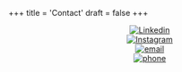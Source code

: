 +++
title = 'Contact'
draft = false
+++

<p align="center" style="margin-top: 0; margin-bottom: 0;">
  <a href="https://www.linkedin.com/in/eduardo-cisneros-biz-580233190/">
    <img src="/images/contactlinkedin.png" alt="Linkedin">
  </a>
</p>

<p align="center" style="margin-top: 0; margin-bottom: 0;">
  <a href="https://www.instagram.com/eduardocbiz">
    <img src="/images/contactinstagram.png" alt="Instagram">
  </a>
</p>

<p align="center" style="margin-top: 0; margin-bottom: 0;">
  <a href="mailto:educbiz11@gmail.com">
    <img src="/images/contactemail.png" alt="email">
  </a>
</p>

<p align="center" style="margin-top: 0; margin-bottom: 0;">
  <a href="tel:+525516008214">
    <img src="/images/contactphone.png" alt="phone">
  </a>
</p>

